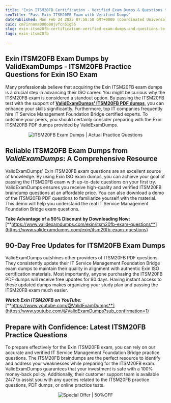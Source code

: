 ```yaml
---
title: "Exin ITSM20FB Certification - Verified Exam Dumps & Questions to Pass This Year"
seoTitle: "Pass Exin ITSM20FB Exam with Verified Dumps"
datePublished: Mon Feb 24 2025 07:58:50 GMT+0000 (Coordinated Universal Time)
cuid: cm7irnnma000o08jvfcn51g55
slug: exin-itsm20fb-certification-verified-exam-dumps-and-questions-to-pass-this-year
tags: exin-itsm20fb

---
```


## **Exin ITSM20FB Exam Dumps by ValidExamDumps - ITSM20FB Practice Questions for Exin ISO Exam**

Many professionals believe that acquiring the Exin ITSM20FB exam dumps is a crucial step in advancing their ISO career. You might be curious why the ITSM20FB exam is considered a standout option. By passing the ITSM20FB test with the support of [**ValidExamDumps' ITSM20FB PDF dumps**](https://www.validexamdumps.com/exin/itsm20fb-exam-questions), you can enhance your skills significantly. Furthermore, top IT companies frequently hire IT Service Management Foundation Bridge certified experts. To outshine your peers, you should certainly consider preparing with the Exin ITSM20FB PDF dumps provided by ValidExamDumps.

<center><img src="https://www.validexamdumps.com/uploads/banners/1709651572_Banner29.png" alt="ITSM20FB Exam Dumps | Actual Practice Questions" /></center>

## **Reliable ITSM20FB Exam Dumps from *ValidExamDumps*: A Comprehensive Resource**

ValidExamDumps' Exin ITSM20FB exam questions are an excellent source of knowledge. By using Exin ISO exam dumps, you can achieve your goal of passing the ITSM20FB exam with up-to-date questions on your first try. ValidExamDumps ensures you receive high-quality and verified ITSM20FB braindump questions at an affordable price. You can also download a demo of the ITSM20FB PDF questions to familiarize yourself with the material. This demo will help you understand the real IT Service Management Foundation Bridge exam questions.

**Take Advantage of a 50% Discount by Downloading Now:** [**https://www.validexamdumps.com/exin/itsm20fb-exam-questions**](https://www.validexamdumps.com/exin/itsm20fb-exam-questions)

## **90-Day Free Updates for ITSM20FB Exam Dumps**

ValidExamDumps outshines other providers of ITSM20FB PDF questions. They consistently update their IT Service Management Foundation Bridge exam dumps to maintain their quality in alignment with authentic Exin ISO certification materials. Most importantly, anyone purchasing the ITSM20FB PDF dumps will receive free updates for 90 days. Having instant access to these updated dumps makes organizing your study plan and passing the ITSM20FB exam much easier.

***Watch Exin ITSM20FB on YouTube:*** [**https://www.youtube.com/@ValidExamDumps**](https://www.youtube.com/@ValidExamDumps?sub_confirmation=1)

## **Prepare with Confidence: Latest ITSM20FB Practice Questions**

To prepare effectively for the Exin ITSM20FB exam, you can rely on our accurate and verified IT Service Management Foundation Bridge practice questions. The ITSM20FB braindumps are the perfect resource to identify and address your weaknesses while preparing for the ITSM20FB exam. ValidExamDumps guarantees that your investment is safe with a 100% money-back policy. Additionally, their customer support team is available 24/7 to assist you with any queries related to the ITSM20FB practice questions, PDF dumps, or online practice tests.

<center><img src="https://www.validexamdumps.com/uploads/banners/1705933924_Latest_Exam_B-14.png" alt="Special Offer | 50%OFF" /></center>